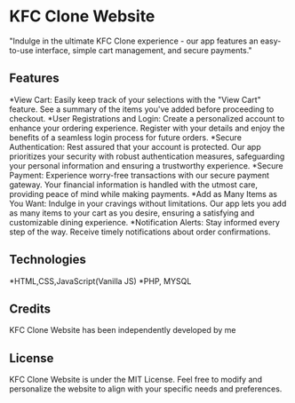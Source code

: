 # KFC Clone Website
"Indulge in the ultimate KFC Clone experience - our app features an easy-to-use interface, simple cart management, and secure payments."

## Features

*View Cart: Easily keep track of your selections with the "View Cart" feature. See a summary of the items you've added before proceeding to checkout.
*User Registrations and Login: Create a personalized account to enhance your ordering experience. Register with your details and enjoy the benefits of a seamless login process for future orders.
*Secure Authentication: Rest assured that your account is protected. Our app prioritizes your security with robust authentication measures, safeguarding your personal information and ensuring a trustworthy experience.
*Secure Payment: Experience worry-free transactions with our secure payment gateway. Your financial information is handled with the utmost care, providing peace of mind while making payments.
*Add as Many Items as You Want: Indulge in your cravings without limitations. Our app lets you add as many items to your cart as you desire, ensuring a satisfying and customizable dining experience.
*Notification Alerts: Stay informed every step of the way. Receive timely notifications about order confirmations.

## Technologies

*HTML,CSS,JavaScript(Vanilla JS)
*PHP, MYSQL

## Credits

KFC Clone Website has been independently developed by me

## License
KFC Clone Website is under the MIT License.
Feel free to modify and personalize the website to align with your specific needs and preferences.
